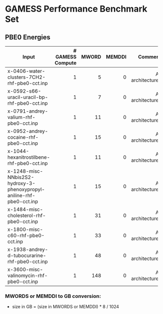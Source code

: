 # GAMESS Performance Benchmark Set

## PBE0 Energies

|Input|# GAMESS Compute|MWORD|MEMDDI|Comment|
|-----|----------------:|-----:|------:|-------:|
|x-0406-water-clusters-7CH2-rhf-pbe0-cct.inp|1|5|0|All architectures|
|x-0592-s66-uracil-uracil-bp-rhf-pbe0-cct.inp|1|7|0|All architectures|
|x-0791-andrey-valium-rhf-pbe0-cct.inp|1|11|0|All architectures|
|x-0952-andrey-cocaine-rhf-pbe0-cct.inp|1|15|0|All architectures|
|x-1044-hexanitrostilbene-rhf-pbe0-cct.inp|1|11|0|All architectures|
|x-1248-misc-NNbis2S2-hydroxy-3-phenoxypropyl-aniline-rhf-pbe0-cct.inp|1|15|0|All architectures|
|x-1484-misc-cholesterol-rhf-pbe0-cct.inp|1|31|0|All architectures|
|x-1800-misc-c60-rhf-pbe0-cct.inp|1|33|0|All architectures|
|x-1938-andrey-d-tubocurarine-rhf-pbe0-cct.inp|1|48|0|All architectures|
|x-3600-misc-valinomycin-rhf-pbe0-cct.inp|1|148|0|All architectures|

### MWORDS or MEMDDI to GB conversion:

*  size in GB = (size in MWORDS or MEMDDI) * 8 / 1024

